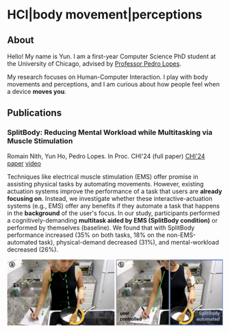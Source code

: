 # HCI|body movement|perceptions

## About
Hello! My name is Yun. I am a first-year Computer Science PhD student at the University of Chicago, advised by [Professor Pedro Lopes](http://lab.plopes.org).

My research focuses on Human-Computer Interaction. I play with body movements and perceptions, and I am curious about how people feel when a device **moves you**.

## Publications
### SplitBody: Reducing Mental Workload while Multitasking via Muscle Stimulation
Romain Nith, Yun Ho, Pedro Lopes. In Proc. CHI'24 (full paper)
[CHI'24 paper](https://dl.acm.org/doi/full/10.1145/3613904.3642629)  [video](https://www.youtube.com/watch?v=J4tJ1FZ-QoA)

Techniques like electrical muscle stimulation (EMS) offer promise in assisting physical tasks by automating movements. However, existing actuation systems improve the performance of a task that users are **already focusing on**. Instead, we investigate whether these interactive-actuation systems (e.g., EMS) offer any benefits if they automate a task that happens in the **background** of the user's focus. In our study, participants performed a cognitively-demanding **multitask aided by EMS (SplitBody condition)** or performed by themselves (baseline). We found that with SplitBody performance increased (35% on both tasks, 18% on the non-EMS-automated task), physical-demand decreased (31%), and mental-workload decreased (26%).

![split-body](assets/img/split-body.png)